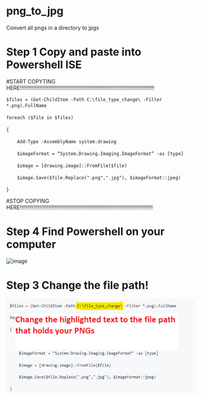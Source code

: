 # png_to_jpg
Convert all pngs in a directory to jpgs

# Step 1 Copy and paste into Powershell ISE

#START COPYTING HERE!!!!!!!!!!!!!!!!!!!!!!!!!!!!!!!!!!!!!!!!!!!!!!!!!!!!!!!!!!!!!!!!!!!!!!!!!!!!!!!!!!!!!!!!!

    $files = (Get-ChildItem -Path C:\file_type_change\ -Filter *.png).FullName

    foreach ($file in $files)

    {

        Add-Type -AssemblyName system.drawing

        $imageFormat = “System.Drawing.Imaging.ImageFormat” -as [type]

        $image = [drawing.image]::FromFile($file)

        $image.Save($file.Replace(".png",".jpg"), $imageFormat::jpeg)

    }
    
#STOP COPYING HERE!!!!!!!!!!!!!!!!!!!!!!!!!!!!!!!!!!!!!!!!!!!!!!!!!!!!!!!!!!!!!!!!!!!!!!!!!!!!!!!!!!!!!!!!

# Step 4 Find Powershell on your computer

![image](https://user-images.githubusercontent.com/46609274/220158387-a79d67a7-a5e6-4c0b-8d7e-5063896e4256.png)

# Step 3 Change the file path!

<img src="https://github.com/tafluker/png_to_jpg/blob/main/png%20snip.png?raw=true" alt="Alt text">




